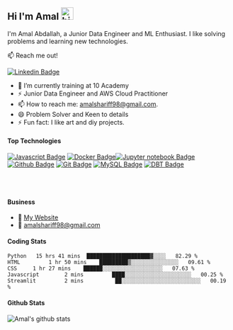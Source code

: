 ## Hi I'm Amal <img src="https://user-images.githubusercontent.com/1303154/88677602-1635ba80-d120-11ea-84d8-d263ba5fc3c0.gif" width="28px" height="28px" alt="hi">

I'm Amal Abdallah, a Junior Data Engineer and ML Enthusiast. I like solving problems and learning new technologies.

:mailbox: Reach me out!

[![Linkedin Badge](https://img.shields.io/badge/-Amal-0e76a8?style=flat&labelColor=0e76a8&logo=linkedin&logoColor=white)](https://www.linkedin.com/in/amal-abdallah-0b1a56150/) 


- 🔭 I’m currently training at 10 Academy
- ⚡ Junior Data Engineer and AWS Cloud Practitioner
- 📫 How to reach me: amalshariff98@gmail.com.
- 😄 Problem Solver and Keen to details
- ⚡ Fun fact: I like art and diy projects.

#### Top Technologies

<!-- TODO: Make technologies links takes you to repositories -->

[![Javascript Badge](https://img.shields.io/badge/-Javascript-F0DB4F?style=for-the-badge&labelColor=black&logo=javascript&logoColor=F0DB4F)](#) [![Docker Badge](https://img.shields.io/badge/-Docker-007acc?style=for-the-badge&labelColor=black&logo=Docker&logoColor=007acc)](#)[![Jupyter notebook Badge](https://img.shields.io/badge/-jupyter-FC6A03?style=for-the-badge&labelColor=black&logo=jupyter&logoColor=#FF4500)](#) [![Github Badge](https://img.shields.io/badge/-github-white?style=for-the-badge&labelColor=black&logo=github&logoColor=#FF4500)](#) [![Git Badge](https://img.shields.io/badge/-git-red?style=for-the-badge&labelColor=black&logo=git&logoColor=#FF4500)](#) [![MySQL Badge](https://img.shields.io/badge/-MySQL-yellow?style=for-the-badge&labelColor=black&logo=MySQL&logoColor=#FF4500)](#) [![DBT Badge](https://img.shields.io/badge/-DBT-red?style=for-the-badge&labelColor=black&logo=DBT&logoColor=#FF4500)](#)


<br />
<br />

#### Business
- :paperclip: [My Website](https://sites.google.com/view/amalshariff/home)
- :email: amalshariff98@gmail.com

#### Coding Stats

<!--START_SECTION:waka-->
```text
Python   15 hrs 41 mins  ████████████████████▓░░░░   82.29 % 
HTML         1 hr 50 mins    █████████▒░░░░░░░░░░░░░░░   09.61 % 
CSS     1 hr 27 mins    ██████░░░░░░░░░░░░░░░░░░░   07.63 % 
Javascript        2 mins         ████░░░░░░░░░░░░░░░░░░░░░   00.25 % 
Streamlit         2 mins          ██░░░░░░░░░░░░░░░░░░░░░░░░░   00.19 % 
```
<!--END_SECTION:waka-->

#### Github Stats

  <img align="left" alt="Amal's github stats" src="https://github-readme-stats.vercel.app/api?username=Amulah-98&show_icons=true&hide_border=false&title_color=ff652f&icon_color=FFE400&bg_color=09131B&text_color=ffffff&border_color=0c1a25" />

</details>

<!--START_SECTION:waka-->
<!--END_SECTION:waka-->

</details>
